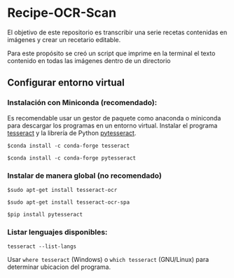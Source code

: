 # Recipe-OCR-Scan
El objetivo de este repositorio es transcribir una serie recetas contenidas en imágenes y crear un recetario editable.

Para este propósito se creó un script que imprime en la terminal el texto contenido en todas las imágenes dentro de un directorio

## Configurar entorno virtual

### Instalación con Miniconda (recomendado):

Es recomendable usar un gestor de paquete como anaconda o miniconda para descargar los programas en un entorno virtual. Instalar el programa [tesseract](https://anaconda.org/conda-forge/tesseract) y la librería de Python [pytesseract](https://anaconda.org/conda-forge/pytesseract).


```$conda install -c conda-forge tesseract```

```$conda install -c conda-forge pytesseract```

### Instalar de manera global (no recomendado)

```$sudo apt-get install tesseract-ocr```

```$sudo apt-get install tesseract-ocr-spa```

```$pip install pytesseract```

### Listar lenguajes disponibles:

```tesseract --list-langs```

Usar `where tesseract` (Windows) o `which tesseract` (GNU/Linux) para determinar ubicacion del programa.